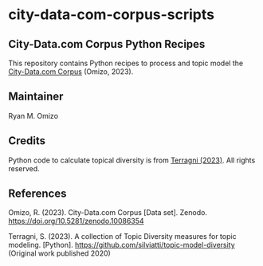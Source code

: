 # city-data-com-corpus-scripts
## City-Data.com Corpus Python Recipes

This repository contains Python recipes to process and topic model the [City-Data.com Corpus](https://zenodo.org/records/10086354) (Omizo, 2023).

## Maintainer
Ryan M. Omizo

## Credits

Python code to calculate topical diversity is from [Terragni (2023)](https://github.com/silviatti/topic-model-diversity). All rights reserved.

## References
Omizo, R. (2023). City-Data.com Corpus [Data set]. Zenodo. https://doi.org/10.5281/zenodo.10086354

Terragni, S. (2023). A collection of Topic Diversity measures for topic modeling. [Python]. https://github.com/silviatti/topic-model-diversity (Original work published 2020)  

